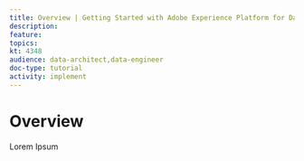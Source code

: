 ```yaml
---
title: Overview | Getting Started with Adobe Experience Platform for Data Architects and Data Engineers
description: 
feature:
topics: 
kt: 4348
audience: data-architect,data-engineer
doc-type: tutorial
activity: implement
---
```


# Overview

Lorem Ipsum